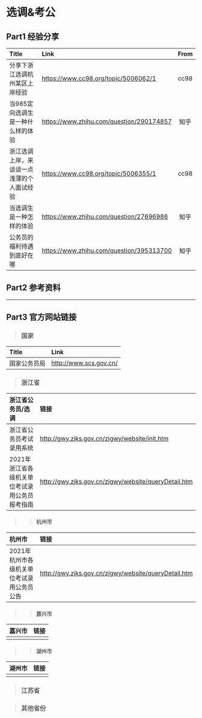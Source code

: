 # 选调&考公

## Part1 经验分享

| Title | Link | From |  
|  :----  | :---- | :----:|
|分享下浙江选调杭州某区上岸经验|https://www.cc98.org/topic/5006062/1|cc98|  
|当985定向选调生是一种什么样的体验|https://www.zhihu.com/question/290174857|知乎|
|浙江选调上岸，来谈谈一点浅薄的个人面试经验|https://www.cc98.org/topic/5006355/1|cc98|
|当选调生是一种怎样的体验|https://www.zhihu.com/question/27696986|知乎|
|公务员的福利待遇到底好在哪|https://www.zhihu.com/question/395313700|知乎|


## Part2 参考资料
----


## Part3 官方网站链接
> ### 国家
|Title|Link|
|:----|:----|
|国家公务员局|http://www.scs.gov.cn/|


> ### 浙江省
|浙江省公务员/选调|链接|
|:----|:----|
|浙江省公务员考试录用系统|http://gwy.zjks.gov.cn/zjgwy/website/init.htm|
|2021年浙江省各级机关单位考试录用公务员报考指南|http://gwy.zjks.gov.cn/zjgwy/website/queryDetail.htm|

>> #### 杭州市  
|杭州市|链接|
|:----|:----|
|2021年杭州市各级机关单位考试录用公务员公告|http://gwy.zjks.gov.cn/zjgwy/website/queryDetail.htm|


>> #### 嘉兴市  
|嘉兴市|链接|
|:----|:----|
|||


>> #### 湖州市 
|湖州市|链接|
|:----|:----|
|||




> ### 江苏省

> ### 其他省份